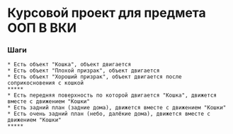 Курсовой проект для предмета ООП В ВКИ
=====================
### Шаги
    * Есть объект "Кошка", объект двигается
    * Есть объект "Плохой призрак", объект двигается
    * Есть объект "Хороший призрак", объект двигается после соприкосновения с кошкой
    *****
    * Есть передняя поверхность по которой двигается "Кошка", движется вместе с движением "Кошки" 
    * Есть задний план (задние дома), движется вместе с движением "Кошки"
    * Есть очень задний план (небо, далёкие дома), движется вместе с движением "Кошки"
    *****
